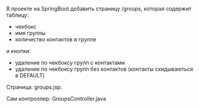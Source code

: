 В проекте на SpringBoot добавить страницу /groups, которая содержит
таблицу:
 - чекбокс
 - имя группы
 - количество контактов в группе

и кнопки:
- удаление по чекбоксу групп с контактами
- удаление по чекбоксу групп без контактов (контакты скидываються в DEFAULT)

Страница: groups.jsp.

Сам контроллер: GroupsController.java
